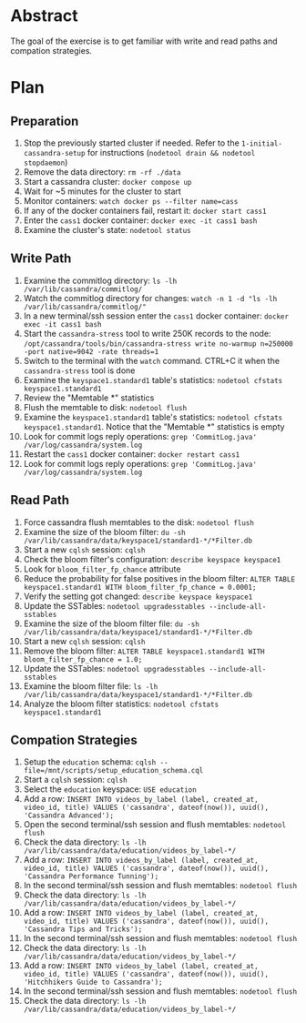 # Abstract

The goal of the exercise is to get familiar with write and read paths and compation strategies.

# Plan

## Preparation

1. Stop the previously started cluster if needed. Refer to the `1-initial-cassandra-setup` for instructions (`nodetool drain && nodetool stopdaemon`)
1. Remove the data directory: `rm -rf ./data`
1. Start a cassandra cluster: `docker compose up`
1. Wait for ~5 minutes for the cluster to start
1. Monitor containers: `watch docker ps --filter name=cass`
1. If any of the docker containers fail, restart it: `docker start cass1`
1. Enter the `cass1` docker container: `docker exec -it cass1 bash`
1. Examine the cluster's state: `nodetool status`

## Write Path

1. Examine the commitlog directory: `ls -lh /var/lib/cassandra/commitlog/`
1. Watch the commitlog directory for changes: `watch -n 1 -d "ls -lh /var/lib/cassandra/commitlog/"`
1. In a new terminal/ssh session enter the `cass1` docker container: `docker exec -it cass1 bash`
1. Start the `cassandra-stress` tool to write 250K records to the node:
  `/opt/cassandra/tools/bin/cassandra-stress write no-warmup n=250000 -port native=9042 -rate threads=1`
1. Switch to the terminal with the `watch` command. CTRL+C it when the `cassandra-stress` tool is done
1. Examine the `keyspace1.standard1` table's statistics: `nodetool cfstats keyspace1.standard1`
1. Review the "Memtable \*" statistics
1. Flush the memtable to disk: `nodetool flush`
1. Examine the `keyspace1.standard1` table's statistics: `nodetool cfstats keyspace1.standard1`. Notice that the "Memtable \*" statistics is empty
1. Look for commit logs reply operations: `grep 'CommitLog.java' /var/log/cassandra/system.log`
1. Restart the `cass1` docker container: `docker restart cass1`
1. Look for commit logs reply operations: `grep 'CommitLog.java' /var/log/cassandra/system.log`

## Read Path

1. Force cassandra flush memtables to the disk: `nodetool flush`
1. Examine the size of the bloom filter: `du -sh /var/lib/cassandra/data/keyspace1/standard1-*/*Filter.db`
1. Start a new `cqlsh` session: `cqlsh`
1. Check the bloom filter's configuration: `describe keyspace keyspace1`
1. Look for `bloom_filter_fp_chance` attribute
1. Reduce the probability for false positives in the bloom filter: `ALTER TABLE keyspace1.standard1 WITH bloom_filter_fp_chance = 0.0001;`
1. Verify the setting got changed: `describe keyspace keyspace1`
1. Update the SSTables: `nodetool upgradesstables --include-all-sstables`
1. Examine the size of the bloom filter file: `du -sh /var/lib/cassandra/data/keyspace1/standard1-*/*Filter.db`
1. Start a new `cqlsh` session: `cqlsh`
1. Remove the bloom filter: `ALTER TABLE keyspace1.standard1 WITH bloom_filter_fp_chance = 1.0;`
1. Update the SSTables: `nodetool upgradesstables --include-all-sstables`
1. Examine the bloom filter file: `ls -lh /var/lib/cassandra/data/keyspace1/standard1-*/*Filter.db`
1. Analyze the bloom filter statistics: `nodetool cfstats keyspace1.standard1`

## Compation Strategies

1. Setup the `education` schema: `cqlsh --file=/mnt/scripts/setup_education_schema.cql`
1. Start a `cqlsh` session: `cqlsh`
1. Select the `education` keyspace: `USE education`
1. Add a row: `INSERT INTO videos_by_label (label, created_at, video_id, title) VALUES ('cassandra', dateof(now()), uuid(), 'Cassandra Advanced');`
1. Open the second terminal/ssh session and flush memtables: `nodetool flush`
1. Check the data directory: `ls -lh /var/lib/cassandra/data/education/videos_by_label-*/`
1. Add a row: `INSERT INTO videos_by_label (label, created_at, video_id, title) VALUES ('cassandra', dateof(now()), uuid(), 'Cassandra Performance Tunning');`
1. In the second terminal/ssh session and flush memtables: `nodetool flush`
1. Check the data directory: `ls -lh /var/lib/cassandra/data/education/videos_by_label-*/`
1. Add a row: `INSERT INTO videos_by_label (label, created_at, video_id, title) VALUES ('cassandra', dateof(now()), uuid(), 'Cassandra Tips and Tricks');`
1. In the second terminal/ssh session and flush memtables: `nodetool flush`
1. Check the data directory: `ls -lh /var/lib/cassandra/data/education/videos_by_label-*/`
1. Add a row: `INSERT INTO videos_by_label (label, created_at, video_id, title) VALUES ('cassandra', dateof(now()), uuid(), 'Hitchhikers Guide to Cassandra');`
1. In the second terminal/ssh session and flush memtables: `nodetool flush`
1. Check the data directory: `ls -lh /var/lib/cassandra/data/education/videos_by_label-*/`
